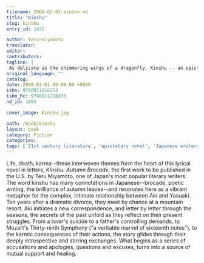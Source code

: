 ```yaml
---
filename: 2008-02-01-kinshu.md
title: "Kinshu"
slug: kinshu
entry_id: 1431

author: teru-miyamoto
translator: 
editor: 
contributors: 
tagline: |
 As delicate as the shimmering wings of a dragonfly, Kinshu -- an epistolary novel by one of Japan's most popular literary authors -- is a masterpiece of simplicity and beauty.
original_language: ""
catalog: 
date: 2008-02-01 00:00:00 +0000 
isbn: 9780811216753
isbn_hc: 9780811216333
nd_id: 1055

cover_image: Kinshu.jpg

path: /book/kinshu
layout: book
category: Fiction
categories: 
tags: ['21st century literature', 'epistolary novel', 'Japanese writers', 'love letters']
---
```

Life, death, karma--these interwoven themes form the heart of this lyrical novel in letters, *Kinshu: Autumn Brocade*, the first work to be published in the U.S. by Teru Miyamoto, one of Japan's most popular literary writers. The word kinshu has many connotations in Japanese--brocade, poetic writing, the brilliance of autumn leaves--and resonates here as a vibrant metaphor for the complex, intimate relationship between Aki and Yasuaki. Ten years after a dramatic divorce, they meet by chance at a mountain resort. Aki initiates a new correspondence, and letter by letter through the seasons, the secrets of the past unfold as they reflect on their present struggles. From a lover's suicide to a father's controlling demands, to Mozart's Thirty-ninth Symphony ("a veritable marvel of sixteenth notes"), to the karmic consequences of their actions, the story glides through their deeply introspective and stirring exchanges. What begins as a series of accusations and apologies, questions and excuses, turns into a source of mutual support and healing.





